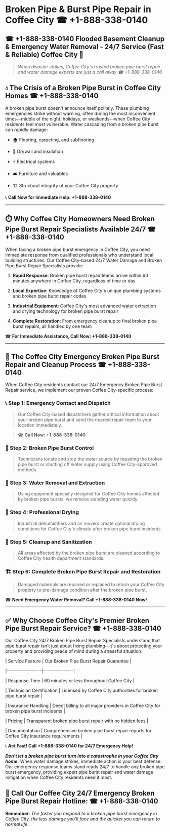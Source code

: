 # Broken Pipe & Burst Pipe Repair in Coffee City ☎ +1-888-338-0140  
## ☎ +1-888-338-0140 Flooded Basement Cleanup & Emergency Water Removal - 24/7 Service (Fast & Reliable) Coffee City 🚨  

> *When disaster strikes, Coffee City's trusted broken pipe burst repair and water damage experts are just a call away ☎ +1-888-338-0140*  

## 💧 The Crisis of a Broken Pipe Burst in Coffee City Homes ☎ +1-888-338-0140  

A broken pipe burst doesn't announce itself politely. These plumbing emergencies strike without warning, often during the most inconvenient times—middle of the night, holidays, or weekends—when Coffee City residents feel most vulnerable. Water cascading from a broken pipe burst can rapidly damage:  

* 🏠 Flooring, carpeting, and subflooring  
* 🧱 Drywall and insulation  
* ⚡ Electrical systems  
* 🛋️ Furniture and valuables  
* 🏗️ Structural integrity of your Coffee City property  

📞 **Call Now for Immediate Help: +1-888-338-0140**  

---  

## ⏱️ Why Coffee City Homeowners Need Broken Pipe Burst Repair Specialists Available 24/7 ☎ +1-888-338-0140  

When facing a broken pipe burst emergency in Coffee City, you need immediate response from qualified professionals who understand local building structures. Our Coffee City-based 24/7 Water Damage and Broken Pipe Burst Repair Specialists provide:  

1. **Rapid Response**: Broken pipe burst repair teams arrive within 60 minutes anywhere in Coffee City, regardless of time or day  
2. **Local Expertise**: Knowledge of Coffee City's unique plumbing systems and broken pipe burst repair codes  
3. **Industrial Equipment**: Coffee City's most advanced water extraction and drying technology for broken pipe burst repair  
4. **Complete Restoration**: From emergency cleanup to final broken pipe burst repairs, all handled by one team  

☎ **For Immediate Assistance, Call Now: +1-888-338-0140**  

---  

## 🔧 The Coffee City Emergency Broken Pipe Burst Repair and Cleanup Process ☎ +1-888-338-0140  

When Coffee City residents contact our 24/7 Emergency Broken Pipe Burst Repair service, we implement our proven Coffee City-specific process:  

### 📞 Step 1: Emergency Contact and Dispatch  
> Our Coffee City-based dispatchers gather critical information about your broken pipe burst and send the nearest repair team to your location immediately.  
> ☎ **Call Now: +1-888-338-0140**  

### 🚿 Step 2: Broken Pipe Burst Control  
> Technicians locate and stop the water source by repairing the broken pipe burst or shutting off water supply using Coffee City-approved methods.  

### 🌊 Step 3: Water Removal and Extraction  
> Using equipment specially designed for Coffee City homes affected by broken pipe bursts, we remove standing water quickly.  

### 💨 Step 4: Professional Drying  
> Industrial dehumidifiers and air movers create optimal drying conditions for Coffee City's climate after broken pipe burst incidents.  

### 🧼 Step 5: Cleanup and Sanitization  
> All areas affected by the broken pipe burst are cleaned according to Coffee City health department standards.  

### 🏗️ Step 6: Complete Broken Pipe Burst Repair and Restoration  
> Damaged materials are repaired or replaced to return your Coffee City property to pre-damage condition after the broken pipe burst.  

☎ **Need Emergency Water Removal? Call +1-888-338-0140 Now!**  

---  

## ✅ Why Choose Coffee City's Premier Broken Pipe Burst Repair Service? ☎ +1-888-338-0140  

Our Coffee City 24/7 Broken Pipe Burst Repair Specialists understand that pipe burst repair isn't just about fixing plumbing—it's about protecting your property and providing peace of mind during a stressful situation.  

| Service Feature | Our Broken Pipe Burst Repair Guarantee |  
|-----------------|---------------|  
| Response Time | 60 minutes or less throughout Coffee City |  
| Technician Certification | Licensed by Coffee City authorities for broken pipe burst repair |  
| Insurance Handling | Direct billing to all major providers in Coffee City for broken pipe burst incidents |  
| Pricing | Transparent broken pipe burst repair with no hidden fees |  
| Documentation | Comprehensive broken pipe burst repair reports for Coffee City insurance requirements |  

📞 **Act Fast! Call +1-888-338-0140 for 24/7 Emergency Help!**  

***Don't let a broken pipe burst turn into a catastrophe in your Coffee City home.*** When water damage strikes, immediate action is your best defense. Our emergency response teams stand ready 24/7 to handle any broken pipe burst emergency, providing expert pipe burst repair and water damage mitigation when Coffee City residents need it most.  

## 📱 Call Our Coffee City 24/7 Emergency Broken Pipe Burst Repair Hotline: ☎ +1-888-338-0140  

**Remember**: *The faster you respond to a broken pipe burst emergency in Coffee City, the less damage you'll face and the quicker you can return to normal life.*